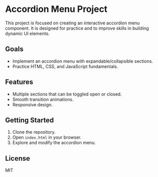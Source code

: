 # Accordion Menu Project

This project is focused on creating an interactive accordion menu component. It is designed for practice and to improve skills in building dynamic UI elements.

## Goals

- Implement an accordion menu with expandable/collapsible sections.
- Practice HTML, CSS, and JavaScript fundamentals.

## Features

- Multiple sections that can be toggled open or closed.
- Smooth transition animations.
- Responsive design.

## Getting Started

1. Clone the repository.
2. Open `index.html` in your browser.
3. Explore and modify the accordion menu.

## License

MIT
